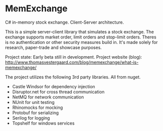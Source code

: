 # MemExchange
C# in-memory stock exchange. Client-Server architecture.

This is a simple server-client library that simulates a stock exchange.
The exchange supports market order, limit orders and stop-limit orders.
Theres is no authentication or other security measures build in. It's made solely for research, paper-trade and showcase purposes.

Project state: Early beta still in development.
Project website (blog): http://www.thomasvestergaard.com/blog/memexchange/what-is-memexchange/

The project utilizes the following 3rd party libraries. All from nuget.

- Castle Windsor for dependency injection
- Disruptor.net for cross thread communication
- NetMQ for network communication
- NUnit for unit testing
- Rhinomocks for mocking
- Protobuf for serializing
- Serilog for logging
- Topshelf for windows services
